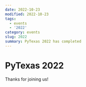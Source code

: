 ```yaml
---
date: 2022-10-23
modified: 2022-10-23
tags: 
  - events
  - '2022'
category: events
slug: 2022
summary: PyTexas 2022 has completed
---
```

# PyTexas 2022

Thanks for joining us!